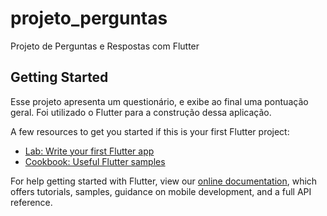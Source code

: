 # projeto_perguntas

Projeto de Perguntas e Respostas com Flutter

## Getting Started

Esse projeto apresenta um questionário, e exibe ao final uma pontuação geral.
Foi utilizado o Flutter para a construção dessa aplicação.

A few resources to get you started if this is your first Flutter project:

- [Lab: Write your first Flutter app](https://flutter.dev/docs/get-started/codelab)
- [Cookbook: Useful Flutter samples](https://flutter.dev/docs/cookbook)

For help getting started with Flutter, view our
[online documentation](https://flutter.dev/docs), which offers tutorials,
samples, guidance on mobile development, and a full API reference.

